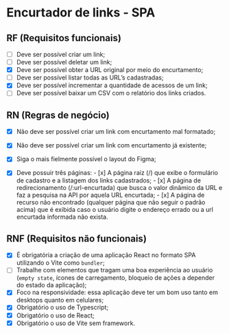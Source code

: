 
# Encurtador de links - SPA

## RF (Requisitos funcionais)

  - [ ]  Deve ser possível criar um link;
  - [ ]  Deve ser possível deletar um link;
  - [x]  Deve ser possível obter a URL original por meio do encurtamento;
  - [ ]  Deve ser possível listar todas as URL’s cadastradas;
  - [x]  Deve ser possível incrementar a quantidade de acessos de um link;
  - [ ]  Deve ser possível baixar um CSV com o relatório dos links criados.

## RN (Regras de negócio)

  - [x]  Não deve ser possível criar um link com encurtamento mal formatado;
  - [x]  Não deve ser possível criar um link com encurtamento já existente;
  - [x]  Siga o mais fielmente possível o layout do Figma;
  - [x]  Deve possuir três páginas:
    - [x]  A página raiz (/) que exibe o formulário de cadastro e a listagem dos links cadastrados;
    - [x]  A página de redirecionamento (/:url-encurtada) que busca o valor dinâmico da URL e faz a pesquisa na API por aquela URL encurtada;
    - [x]  A página de recurso não encontrado (qualquer página que não seguir o padrão acima) que é exibida caso o usuário digite o endereço errado ou a url encurtada informada não exista.
    

## RNF (Requisitos não funcionais)

  - [X]  É obrigatória a criação de uma aplicação React no formato SPA utilizando o Vite como `bundler`;
  - [ ]  Trabalhe com elementos que tragam uma boa experiência ao usuário (`empty state`, ícones de carregamento, bloqueio de ações a depender do estado da aplicação);
  - [x]  Foco na responsividade: essa aplicação deve ter um bom uso tanto em desktops quanto em celulares;
  - [X]  Obrigatório o uso de Typescript;
  - [X]  Obrigatório o uso de React;
  - [X]  Obrigatório o uso de Vite sem framework.
